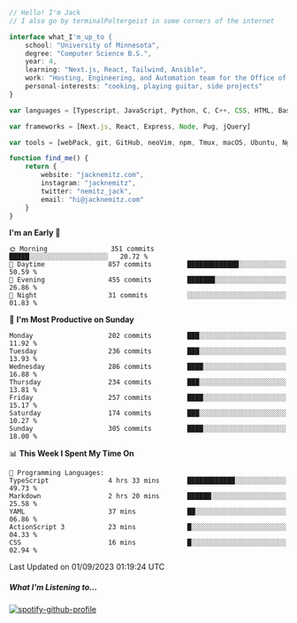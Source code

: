 ```typescript
// Hello! I'm Jack
// I also go by terminalPoltergeist in some corners of the internet

interface what_I'm_up_to {
    school: "University of Minnesota",
    degree: "Computer Science B.S.",
    year: 4,
    learning: "Next.js, React, Tailwind, Ansible",
    work: "Hosting, Engineering, and Automation team for the Office of Information Technology at UMN",
    personal-interests: "cooking, playing guitar, side projects"
}

var languages = [Typescript, JavaScript, Python, C, C++, CSS, HTML, Bash, VimScript]

var frameworks = [Next.js, React, Express, Node, Pug, jQuery]

var tools = [webPack, git, GitHub, neoVim, npm, Tmux, macOS, Ubuntu, Nginx, Ansible, Cloudflare, DigitalOcean]

function find_me() {
    return {
        website: "jacknemitz.com",
        instagram: "jacknemitz",
        twitter: "nemitz_jack",
        email: "hi@jacknemitz.com"
    }
}
```

<!--START_SECTION:waka-->
**I'm an Early 🐤** 

```text
🌞 Morning                351 commits         █████░░░░░░░░░░░░░░░░░░░░   20.72 % 
🌆 Daytime                857 commits         █████████████░░░░░░░░░░░░   50.59 % 
🌃 Evening                455 commits         ███████░░░░░░░░░░░░░░░░░░   26.86 % 
🌙 Night                  31 commits          ░░░░░░░░░░░░░░░░░░░░░░░░░   01.83 % 
```
📅 **I'm Most Productive on Sunday** 

```text
Monday                   202 commits         ███░░░░░░░░░░░░░░░░░░░░░░   11.92 % 
Tuesday                  236 commits         ███░░░░░░░░░░░░░░░░░░░░░░   13.93 % 
Wednesday                286 commits         ████░░░░░░░░░░░░░░░░░░░░░   16.88 % 
Thursday                 234 commits         ███░░░░░░░░░░░░░░░░░░░░░░   13.81 % 
Friday                   257 commits         ████░░░░░░░░░░░░░░░░░░░░░   15.17 % 
Saturday                 174 commits         ███░░░░░░░░░░░░░░░░░░░░░░   10.27 % 
Sunday                   305 commits         ████░░░░░░░░░░░░░░░░░░░░░   18.00 % 
```


📊 **This Week I Spent My Time On** 

```text
💬 Programming Languages: 
TypeScript               4 hrs 33 mins       ████████████░░░░░░░░░░░░░   49.73 % 
Markdown                 2 hrs 20 mins       ██████░░░░░░░░░░░░░░░░░░░   25.58 % 
YAML                     37 mins             ██░░░░░░░░░░░░░░░░░░░░░░░   06.86 % 
ActionScript 3           23 mins             █░░░░░░░░░░░░░░░░░░░░░░░░   04.33 % 
CSS                      16 mins             █░░░░░░░░░░░░░░░░░░░░░░░░   02.94 % 
```


 Last Updated on 01/09/2023 01:19:24 UTC
<!--END_SECTION:waka-->

##### What I'm Listening to...

[![spotify-github-profile](https://spotify-github-profile.vercel.app/api/view?uid=jack.nemitz&cover_image=true&show_offline=true&bar_color=53b14f&bar_color_cover=false&background_color=121212FF)](https://spotify-github-profile.vercel.app/api/view?uid=jack.nemitz&redirect=true)

